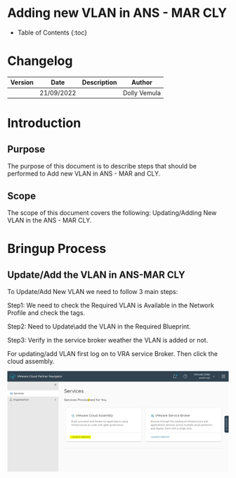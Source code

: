 # Adding new VLAN in ANS - MAR CLY

- Table of Contents
{:toc}

# Changelog
  
| Version | Date       | Description              | Author       |
| ------- | ---------- | ------------------------ | --------------- |
|         | 21/09/2022 |                          | Dolly Vemula |

# Introduction

## Purpose

The purpose of this document is to describe steps that should be performed to Add new VLAN in ANS - MAR and CLY.
## Scope

The scope of this document covers the following:
Updating/Adding New VLAN in the ANS - MAR CLY.

# Bringup Process

## Update/Add the VLAN in ANS-MAR CLY

To Update/Add New VLAN we need to follow 3 main steps:

Step1:  We need to check the Required VLAN is Available in the Network Profile and check the tags.

Step2: Need to Update\add the VLAN in the Required Blueprint.

Step3: Verify in the service broker weather the VLAN is added or not.

For updating/add VLAN first log on to VRA service Broker.
Then click the cloud assembly.

![Figure 1](Pic1.png)
